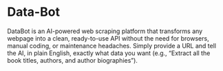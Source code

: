 # Data-Bot
 DataBot is an AI-powered web scraping platform that transforms any webpage into a clean, ready-to-use API without the need for browsers, manual coding, or maintenance headaches. Simply provide a URL and tell the AI, in plain English, exactly what data you want (e.g., “Extract all the book titles, authors, and author biographies”).  

